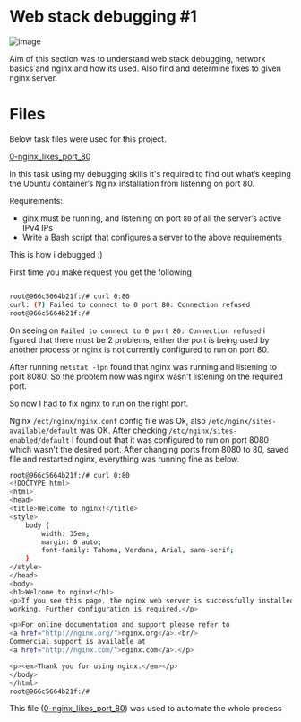 # Web stack debugging #1

![image](https://user-images.githubusercontent.com/44834632/130576818-d55f773a-83cb-4229-a464-fc033123f919.png)


Aim of this section was to understand web stack debugging, network basics and nginx and how its used. Also find and determine fixes to given nginx server.

# Files

Below task files were used for this project.

[0-nginx_likes_port_80](./0-nginx_likes_port_80)

In this task using my debugging skills it's required to find out what’s keeping the Ubuntu container’s Nginx installation from listening on port 80.

Requirements:

* ginx must be running, and listening on port `80` of all the server’s active IPv4 IPs
* Write a Bash script that configures a server to the above requirements

This is how i debugged :)

First time you make request you get the following

```.sh

root@966c5664b21f:/# curl 0:80
curl: (7) Failed to connect to 0 port 80: Connection refused
root@966c5664b21f:/#

```

On seeing on `Failed to connect to 0 port 80: Connection refused` i figured that there must be 2 problems, either the port is being used by another process or nginx is not currently configured to run on port 80.

After running `netstat -lpn` found that nginx was running and listening to port 8080. So the problem now was nginx wasn't listening on the required port.

So now I had to fix nginx to run on the right port.

Nginx `/ect/nginx/nginx.conf` config file was Ok, also `/etc/nginx/sites-available/default` was OK. After checking `/etc/nginx/sites-enabled/default` I found out that it was  configured to run on port 8080 which wasn't the desired port. After changing ports from 8080 to 80, saved file and restarted nginx, everything was running fine as below.

```.sh
root@966c5664b21f:/# curl 0:80
<!DOCTYPE html>
<html>
<head>
<title>Welcome to nginx!</title>
<style>
    body {
        width: 35em;
        margin: 0 auto;
        font-family: Tahoma, Verdana, Arial, sans-serif;
    }
</style>
</head>
<body>
<h1>Welcome to nginx!</h1>
<p>If you see this page, the nginx web server is successfully installed and
working. Further configuration is required.</p>

<p>For online documentation and support please refer to
<a href="http://nginx.org/">nginx.org</a>.<br/>
Commercial support is available at
<a href="http://nginx.com/">nginx.com</a>.</p>

<p><em>Thank you for using nginx.</em></p>
</body>
</html>
root@966c5664b21f:/#

```

This file ([0-nginx_likes_port_80](./0-nginx_likes_port_80)) was used to automate the whole process
